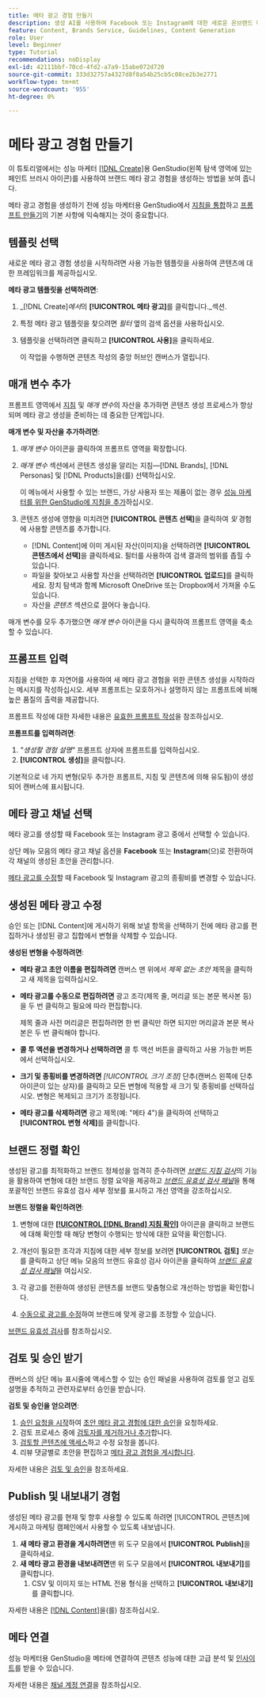 ```yaml
---
title: 메타 광고 경험 만들기
description: 생성 AI를 사용하여 Facebook 또는 Instagram에 대한 새로운 온브랜드 메타 광고 경험을 생성하는 방법에 대해 알아봅니다.
feature: Content, Brands Service, Guidelines, Content Generation
role: User
level: Beginner
type: Tutorial
recommendations: noDisplay
exl-id: 42111bbf-70cd-4fd2-a7a9-15abe072d720
source-git-commit: 333d32757a4327d8f8a54b25cb5c08ce2b3e2771
workflow-type: tm+mt
source-wordcount: '955'
ht-degree: 0%

---
```


# 메타 광고 경험 만들기

이 튜토리얼에서는 성능 마케터 [[!DNL Create]](/help/user-guide/create/overview.md)용 GenStudio(왼쪽 탐색 영역에 있는 페인트 브러시 아이콘)를 사용하여 브랜드 메타 광고 경험을 생성하는 방법을 보여 줍니다.

메타 광고 경험을 생성하기 전에 성능 마케터용 GenStudio에서 [지침을 통합](/help/user-guide/guidelines/add-guidelines.md)하고 [프롬프트 만들기](/help/user-guide/effective-prompts.md)의 기본 사항에 익숙해지는 것이 중요합니다.

## 템플릿 선택

새로운 메타 광고 경험 생성을 시작하려면 사용 가능한 템플릿을 사용하여 콘텐츠에 대한 프레임워크를 제공하십시오.

**메타 광고 템플릿을 선택하려면**:

1. _[!DNL Create]_에서_&#x200B;의 **[!UICONTROL 메타 광고]**&#x200B;를 클릭합니다._섹션.
1. 특정 메타 광고 템플릿을 찾으려면 _필터_ 옆의 검색 옵션을 사용하십시오.
1. 템플릿을 선택하려면 클릭하고 **[!UICONTROL 사용]**&#x200B;을 클릭하세요.

   이 작업을 수행하면 콘텐츠 작성의 중앙 허브인 캔버스가 열립니다.

## 매개 변수 추가

프롬프트 영역에서 [지침](/help/user-guide/guidelines/overview.md) 및 _매개 변수_&#x200B;의 자산을 추가하면 콘텐츠 생성 프로세스가 향상되며 메타 광고 생성을 준비하는 데 중요한 단계입니다.

**매개 변수 및 자산을 추가하려면**:

1. _매개 변수_ 아이콘을 클릭하여 프롬프트 영역을 확장합니다.
1. _매개 변수_ 섹션에서 콘텐츠 생성을 알리는 지침—[!DNL Brands], [!DNL Personas] 및 [!DNL Products]을(를) 선택하십시오.

   이 메뉴에서 사용할 수 있는 브랜드, 가상 사용자 또는 제품이 없는 경우 [성능 마케터를 위한 GenStudio에 지침을 추가](/help/user-guide/guidelines/add-guidelines.md)하십시오.

1. 콘텐츠 생성에 영향을 미치려면 **[!UICONTROL 콘텐츠 선택]**&#x200B;을 클릭하여 *및* 경험에 사용할 콘텐츠를 추가합니다.
   * [!DNL Content]에 이미 게시된 자산(이미지)을 선택하려면 **[!UICONTROL 콘텐츠에서 선택]**&#x200B;을 클릭하세요. 필터를 사용하여 검색 결과의 범위를 좁힐 수 있습니다.
   * 파일을 찾아보고 사용할 자산을 선택하려면 **[!UICONTROL 업로드]**&#x200B;를 클릭하세요. 장치 탐색과 함께 Microsoft OneDrive 또는 Dropbox에서 가져올 수도 있습니다.
   * 자산을 _콘텐츠_ 섹션으로 끌어다 놓습니다.

매개 변수를 모두 추가했으면 _매개 변수_ 아이콘을 다시 클릭하여 프롬프트 영역을 축소할 수 있습니다.

## 프롬프트 입력

지침을 선택한 후 자연어를 사용하여 새 메타 광고 경험을 위한 콘텐츠 생성을 시작하라는 메시지를 작성하십시오. 세부 프롬프트는 모호하거나 설명하지 않는 프롬프트에 비해 높은 품질의 출력을 제공합니다.

프롬프트 작성에 대한 자세한 내용은 [유효한 프롬프트 작성](/help/user-guide/effective-prompts.md)을 참조하십시오.

**프롬프트를 입력하려면**:

1. _&quot;생성할 경험 설명&quot;_ 프롬프트 상자에 프롬프트를 입력하십시오.
1. **[!UICONTROL 생성]**&#x200B;을 클릭합니다.

기본적으로 네 가지 변형(모두 추가한 프롬프트, 지침 및 콘텐츠에 의해 유도됨)이 생성되어 캔버스에 표시됩니다.

## 메타 광고 채널 선택

메타 광고를 생성할 때 Facebook 또는 Instagram 광고 중에서 선택할 수 있습니다.

상단 메뉴 모음의 메타 광고 채널 옵션을 **Facebook** 또는 **Instagram**(으)로 전환하여 각 채널의 생성된 초안을 관리합니다.

[메타 광고를 수정](#revise-generated-meta-ads)할 때 Facebook 및 Instagram 광고의 종횡비를 변경할 수 있습니다.

## 생성된 메타 광고 수정

승인 또는 [!DNL Content]에 게시하기 위해 보낼 항목을 선택하기 전에 메타 광고를 편집하거나 생성된 광고 집합에서 변형을 삭제할 수 있습니다.

**생성된 변형을 수정하려면**:

* **메타 광고 초안 이름을 편집하려면** 캔버스 맨 위에서 _제목 없는 초안_ 제목을 클릭하고 새 제목을 입력하십시오.
* **메타 광고를 수동으로 편집하려면** 광고 조각(제목 줄, 머리글 또는 본문 복사본 등)을 두 번 클릭하고 필요에 따라 편집합니다.

  제목 줄과 사전 머리글은 편집하려면 한 번 클릭만 하면 되지만 머리글과 본문 복사본은 두 번 클릭해야 합니다.

* **콜 투 액션을 변경하거나 선택하려면** 콜 투 액션 버튼을 클릭하고 사용 가능한 버튼에서 선택하십시오.
* **크기 및 종횡비를 변경하려면** _[!UICONTROL 크기 조정]_ 단추(캔버스 왼쪽에 단추 아이콘이 있는 상자)를 클릭하고 모든 변형에 적용할 새 크기 및 종횡비를 선택하십시오. 변형은 복제되고 크기가 조정됩니다.
* **메타 광고를 삭제하려면** 광고 제목(예: &quot;메타 4&quot;)을 클릭하여 선택하고 **[!UICONTROL 변형 삭제]**&#x200B;를 클릭합니다.

## 브랜드 정렬 확인

생성된 광고를 최적화하고 브랜드 정체성을 엄격히 준수하려면 [_브랜드 지침 검사_](/help/user-guide/guidelines/brand-validation.md#brand-guidelines-check)&#x200B;의 기능을 활용하여 변형에 대한 브랜드 정렬 요약을 제공하고 [_브랜드 유효성 검사 패널_](/help/user-guide/guidelines/brand-validation.md#brand-validation-panel)&#x200B;을 통해 포괄적인 브랜드 유효성 검사 세부 정보를 표시하고 개선 영역을 강조하십시오.

**브랜드 정렬을 확인하려면**:

1. 변형에 대한 [**[!UICONTROL [!DNL Brand] 지침 확인]**](/help/user-guide/guidelines/brand-validation.md#brand-guidelines-check) 아이콘을 클릭하고 브랜드에 대해 확인할 때 해당 변형이 수행되는 방식에 대한 요약을 확인합니다.
1. 개선이 필요한 조각과 지침에 대한 세부 정보를 보려면 **[!UICONTROL 검토]** _또는_&#x200B;를 클릭하고 상단 메뉴 모음의 브랜드 유효성 검사 아이콘을 클릭하여 [_브랜드 유효성 검사 패널_](/help/user-guide/guidelines/brand-validation.md#brand-validation-panel)&#x200B;을 여십시오.

1. 각 광고를 전환하여 생성된 콘텐츠를 브랜드 맞춤형으로 개선하는 방법을 확인합니다.
1. [수동으로 광고를 수정](#revise-generated-meta-ads)하여 브랜드에 맞게 광고를 조정할 수 있습니다.

[브랜드 유효성 검사](/help/user-guide/guidelines/brand-validation.md)를 참조하십시오.

## 검토 및 승인 받기

캔버스의 상단 메뉴 표시줄에 액세스할 수 있는 승인 패널을 사용하여 검토를 얻고 검토 설명을 추적하고 관련자로부터 승인을 받습니다.

**검토 및 승인을 얻으려면**:

1. [승인 요청을 시작](/help/user-guide/approvals/request-review.md)하여 [초안 메타 광고 경험에 대한 승인](/help/user-guide/approvals/approve-content.md)을 요청하세요.
1. 검토 프로세스 중에 [검토자를 제거하거나 추가](/help/user-guide/approvals/review-and-edit.md#manage-approvals)합니다.
1. [검토할 콘텐츠에 액세스](/help/user-guide/approvals/review-and-edit.md#access-content-for-review)하고 수정 요청을 봅니다.
1. 리뷰 댓글별로 초안을 편집하고 [메타 광고 경험을 게시합니다](#publish-and-export-experience).

자세한 내용은 [검토 및 승인](/help/user-guide/approvals/overview.md)을 참조하세요.

## Publish 및 내보내기 경험

생성된 메타 광고를 현재 및 향후 사용할 수 있도록 하려면 [!UICONTROL 콘텐츠]에 게시하고 마케팅 캠페인에서 사용할 수 있도록 내보냅니다.

1. **새 메타 광고 환경을 게시하려면**&#x200B;맨 위 도구 모음에서 **[!UICONTROL Publish]**&#x200B;을 클릭하세요.
1. **새 메타 광고 환경을 내보내려면**&#x200B;맨 위 도구 모음에서 **[!UICONTROL 내보내기]**&#x200B;를 클릭합니다.
   1. CSV 및 이미지 또는 HTML 전용 형식을 선택하고 **[!UICONTROL 내보내기]**&#x200B;를 클릭합니다.

자세한 내용은 [[!DNL Content]](/help/user-guide/content/overview.md#search-and-find-approved-content)을(를) 참조하십시오.

## 메타 연결

성능 마케터용 GenStudio을 메타에 연결하여 콘텐츠 성능에 대한 고급 분석 및 [인사이트](/help/user-guide/insights/overview.md)를 받을 수 있습니다.

자세한 내용은 [채널 계정 연결](/help/user-guide/insights/connect-channel.md)을 참조하십시오.
